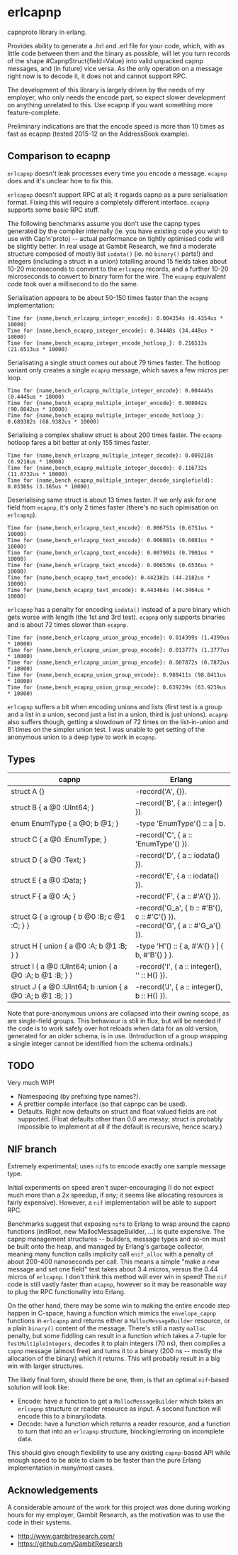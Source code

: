# erlcapnp

capnproto library in erlang.

Provides ability to generate a .hrl and .erl file for your code, which, with as little code between them and the binary as possible, will let you turn records of the shape #CapnpStruct{field=Value} into valid unpacked capnp messages, and (in future) vice versa. As the only operation on a message right now is to decode it, it does not and cannot support RPC.

The development of this library is largely driven by the needs of my employer, who only needs the encode part, so expect slower development on anything unrelated to this. Use ecapnp if you want something more feature-complete.

Preliminary indications are that the encode speed is more than 10 times as fast as ecapnp (tested 2015-12 on the AddressBook example).

## Comparison to ecapnp

`erlcapnp` doesn't leak processes every time you encode a message. `ecapnp` does and it's unclear how to fix this.

`erlcapnp` doesn't support RPC at all; it regards capnp as a pure serialisation format. Fixing this will require a completely different interface. `ecapnp` supports some basic RPC stuff.

The following benchmarks assume you don't use the capnp types generated by the compiler internally (ie. you have existing code you wish to use with Cap'n'proto) -- actual performance on tightly optimised code will be slightly better. In real usage at Gambit Research, we find a moderate structure composed of mostly list `iodata()` (ie. no `binary()` parts!) and integers (including a struct in a union) totalling around 15 fields takes about 10-20 microseconds to convert to the `erlcapnp` records, and a further 10-20 microseconds to convert to binary form for the wire. The `ecapnp` equivalent code took over a millisecond to do the same.

Serialisation appears to be about 50-150 times faster than the `ecapnp` implementation:

```
Time for {name,bench_erlcapnp_integer_encode}: 0.004354s (0.4354us * 10000)
Time for {name,bench_ecapnp_integer_encode}: 0.34448s (34.448us * 10000)
Time for {name,bench_ecapnp_integer_encode_hotloop_}: 0.216513s (21.6513us * 10000)
```

Serialisating a single struct comes out about 79 times faster. The hotloop variant only creates a single `ecapnp` message, which saves a few micros per loop.

```
Time for {name,bench_erlcapnp_multiple_integer_encode}: 0.004445s (0.4445us * 10000)
Time for {name,bench_ecapnp_multiple_integer_encode}: 0.908042s (90.8042us * 10000)
Time for {name,bench_ecapnp_multiple_integer_encode_hotloop_}: 0.689382s (68.9382us * 10000)
```

Serialising a complex shallow struct is about 200 times faster. The `ecapnp` hotloop fares a bit better at only 155 times faster.

```
Time for {name,bench_erlcapnp_multiple_integer_decode}: 0.009218s (0.9218us * 10000)
Time for {name,bench_ecapnp_multiple_integer_decode}: 0.116732s (11.6732us * 10000)
Time for {name,bench_ecapnp_multiple_integer_decode_singlefield}: 0.03365s (3.365us * 10000)
```

Deserialising same struct is about 13 times faster. If we only ask for one field from `ecapnp`, it's only 2 times faster (there's no such opimisation on `erlcapnp`).

```
Time for {name,bench_erlcapnp_text_encode}: 0.006751s (0.6751us * 10000)
Time for {name,bench_erlcapnp_text_encode}: 0.006081s (0.6081us * 10000)
Time for {name,bench_erlcapnp_text_encode}: 0.007901s (0.7901us * 10000)
Time for {name,bench_erlcapnp_text_encode}: 0.006536s (0.6536us * 10000)
Time for {name,bench_ecapnp_text_encode}: 0.442182s (44.2182us * 10000)
Time for {name,bench_ecapnp_text_encode}: 0.443464s (44.3464us * 10000)
```

`erlcapnp` has a penalty for encoding `iodata()` instead of a pure binary which gets worse with length (the 1st and 3rd test). `ecapnp` only supports binaries and is about 72 times slower than `ecapnp`.

```
Time for {name,bench_erlcapnp_union_group_encode}: 0.014399s (1.4399us * 10000)
Time for {name,bench_erlcapnp_union_group_encode}: 0.013777s (1.3777us * 10000)
Time for {name,bench_erlcapnp_union_group_encode}: 0.007872s (0.7872us * 10000)
Time for {name,bench_ecapnp_union_group_encode}: 0.988411s (98.8411us * 10000)
Time for {name,bench_ecapnp_union_group_encode}: 0.639239s (63.9239us * 10000)
```

`erlcapnp` suffers a bit when encoding unions and lists (first test is a group and a list in a union, second just a list in a union, third is just unions). `ecapnp` also suffers though, getting a slowdown of 72 times on the list-in-union and 81 times on the simpler union test. I was unable to get setting of the anonymous union to a deep type to work in `ecapnp`.

## Types

| capnp | Erlang |
|---|---|
| struct A {} | -record('A', {}). |
| struct B { a @0 :UInt64; } | -record('B', { a :: integer() }). |
| enum EnumType { a @0; b @1; } | -type 'EnumType'() :: a \| b. |
| struct C { a @0 :EnumType; } | -record('C', { a :: 'EnumType'() }). |
| struct D { a @0 :Text; } | -record('D', { a :: iodata() }). |
| struct E { a @0 :Data; } | -record('E', { a :: iodata() }). |
| struct F { a @0 :A; } | -record('F', { a :: #'A'{} }). |
| struct G { a :group { b @0 :B; c @1 :C; } } | -record('G_a', { b :: #'B'{}, c :: #'C'{} }).<br/>-record('G', { a :: #'G_a'{} }). |
| struct H { union { a @0 :A; b @1 :B; } } | -type 'H'() :: { a, #'A'{} } \| { b, #'B'{} } }. |
| struct I { a @0 :UInt64; union { a @0 :A; b @1 :B; } } | -record('I', { a :: integer(), '' :: H() }). |
| struct J { a @0 :UInt64; b :union { a @0 :A; b @1 :B; } } | -record('J', { a :: integer(), b :: H() }). |

Note that pure-anonymous unions are collapsed into their owning scope, as are single-field groups. This behaviour is still in flux, but will be needed if the code is to work safely over hot reloads when data for an old version, generated for an older schema, is in use. (Introduction of a group wrapping a single integer cannot be identified from the schema ordinals.)

## TODO

Very much WIP!

* Namespacing (by prefixing type names?).
* A prettier compile interface (so that capnpc can be used).
* Defaults. Right now defaults on struct and float valued fields are not supported. (Float defaults other than 0.0 are messy; struct is probably impossible to implement at all if the default is recursive, hence scary.)

## NIF branch

Extremely experimental; uses `nif`s to encode exactly one sample message type.

Initial experiments on speed aren't super-encouraging (I do not expect much more than a 2x speedup, if any; it seems like allocating resources is fairly expensive). However, a `nif` implementation will be able to support RPC.

Benchmarks suggest that exposing `nif`s to Erlang to wrap around the capnp functions (initRoot, new MallocMessageBuilder, ...) is quite expensive. The capnp management structures -- builders, message types and so-on must be built onto the heap, and managed by Erlang's garbage collector, meaning many function calls implicity call `enif_alloc` with a penalty of about 200-400 nanoseconds per call. This means a simple "make a new message and set one field" test takes about 3.4 micros, versus the 0.44 micros of `erlcapnp`. I don't think this method will ever win in speed! The `nif` code is still vastly faster than `ecapnp`, however so it may be reasonable way to plug the RPC functionality into Erlang.

On the other hand, there may be some win to making the entire encode step happen in C-space, having a function which mimics the `envelope_capnp` functions in `erlcapnp` and returns either a `MallocMessageBuilder` resource, or a plain `binary()` content of the message. There's still a nasty `malloc` penalty, but some fiddling can result in a function which takes a 7-tuple for `TestMultipleIntegers`, decodes it to plain integers (70 ns), then compiles a `capnp` message (almost free) and turns it to a binary (200 ns -- mostly the allocation of the binary) which it returns. This will probably result in a big win with larger structures.

The likely final form, should there be one, then, is that an optimal `nif`-based solution will look like:
* Encode: have a function to get a `MallocMessageBuilder` which takes an `erlcapnp` structure or reader resource as input. A second function will encode this to a binary/iodata.
* Decode: have a function which returns a reader resource, and a function to turn that into an `erlcapnp` structure, blocking/erroring on incomplete data.

This should give enough flexibility to use any existing `capnp`-based API while enough speed to be able to claim to be faster than the pure Erlang implementation in many/most cases.

## Acknowledgements

A considerable amount of the work for this project was done during working hours for my employer, Gambit Research, as the motivation was to use the code in their systems.

* http://www.gambitresearch.com/
* https://github.com/GambitResearch
